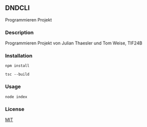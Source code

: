 ## DNDCLI

Programmieren Projekt

### Description

Programmieren Projekt von Julian Thaesler und Tom Weise, TIF24B

### Installation

```batch
npm install

tsc --build
```

### Usage

```batch
node index
```

### License

[MIT](https://choosealicense.com/licenses/mit/)
